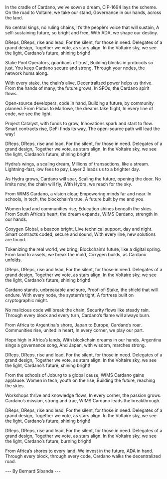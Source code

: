 
In the cradle of Cardano, we’ve sown a dream,
CIP-1694 lays the scheme.
On the road to Voltaire, we take our stand,
Governance in our hands, across the land.

No central kings, no ruling chains,
It’s the people’s voice that will sustain,
A self-sustaining future, so bright and free,
With ADA, we shape our destiny.

DReps, DReps, rise and lead,
For the silent, for those in need.
Delegates of a grand design,
Together we vote, as stars align.
In the Voltaire sky, we see the light,
Cardano’s future, shining bright!

Stake Pool Operators, guardians of trust,
Building blocks in protocols so just.
You keep Cardano secure and strong,
Through your nodes, the network hums along.

With every stake, the chain’s alive,
Decentralized power helps us thrive.
From the hands of many, the future grows,
In SPOs, the Cardano spirit flows.

Open-source developers, code in hand,
Building a future, by community planned.
From Plutus to Marlowe, the dreams take flight,
In every line of code, we see the light.

Project Catalyst, with funds to grow,
Innovations spark and start to flow.
Smart contracts rise, DeFi finds its way,
The open-source path will lead the way!

DReps, DReps, rise and lead,
For the silent, for those in need.
Delegates of a grand design,
Together we vote, as stars align.
In the Voltaire sky, we see the light,
Cardano’s future, shining bright!

Hydra’s wings, a scaling dream,
Millions of transactions, like a stream.
Lightning-fast, low fees to pay,
Layer 2 leads us to a brighter day.

As Hydra grows, Cardano will soar,
Scaling the future, opening the door.
No limits now, the chain will fly,
With Hydra, we reach for the sky.

From WIMS Cardano, a vision clear,
Empowering minds far and near.
In schools, in tech, the blockchain’s true,
A future built by me and you.

Women lead and communities rise,
Education shines beneath the skies.
From South Africa’s heart, the dream expands,
WIMS Cardano, strength in our hands.

Coxygen Global, a beacon bright,
Live technical support, day and night.
Smart contracts coded, secure and sound,
With every line, new solutions are found.

Tokenizing the real world, we bring,
Blockchain’s future, like a digital spring.
From land to assets, we break the mold,
Coxygen builds, as Cardano unfolds.

DReps, DReps, rise and lead,
For the silent, for those in need.
Delegates of a grand design,
Together we vote, as stars align.
In the Voltaire sky, we see the light,
Cardano’s future, shining bright!

Cardano stands, unbreakable and sure,
Proof-of-Stake, the shield that will endure.
With every node, the system’s tight,
A fortress built on cryptographic might.

No malicious code will break the chain,
Security flows like steady rain.
Through every block and every turn,
Cardano’s flame will always burn.

From Africa to Argentina's shore,
Japan to Europe, Cardano’s roar.
Communities rise, united in heart,
In every corner, we play our part.

Hope high in Africa’s lands,
With blockchain dreams in our hands.
Argentina sings a governance song,
And Japan, with wisdom, marches strong.

DReps, DReps, rise and lead,
For the silent, for those in need.
Delegates of a grand design,
Together we vote, as stars align.
In the Voltaire sky, we see the light,
Cardano’s future, shining bright!

From the schools of Joburg to a global cause,
WIMS Cardano gains applause.
Women in tech, youth on the rise,
Building the future, reaching the skies.

Workshops thrive and knowledge flows,
In every corner, the passion grows.
Cardano’s mission, strong and true,
WIMS Cardano leads the breakthrough.

DReps, DReps, rise and lead,
For the silent, for those in need.
Delegates of a grand design,
Together we vote, as stars align.
In the Voltaire sky, we see the light,
Cardano’s future, shining bright!

DReps, DReps, rise and lead,
For the silent, for those in need.
Delegates of a grand design,
Together we vote, as stars align.
In the Voltaire sky, we see the light,
Cardano’s future, burning bright!

From Africa’s shores to every land,
We invest in the future, ADA in hand.
Through every block, through every code,
Cardano walks the decentralized road.

--- By Bernard Sibanda --- 
